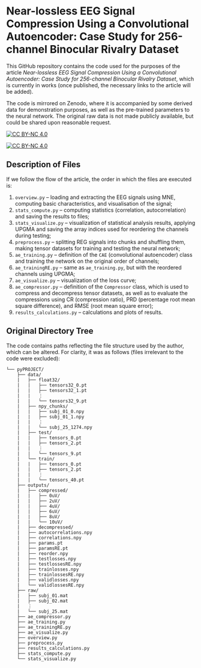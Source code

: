 # Near-lossless EEG Signal Compression Using a Convolutional Autoencoder: Case Study for 256-channel Binocular Rivalry Dataset
This GitHub repository contains the code used for the purposes of the article *Near-lossless EEG Signal Compression Using a Convolutional Autoencoder: Case Study for 256-channel Binocular Rivalry Dataset*, which is currently in works (once published, the necessary links to the article will be added).

The code is mirrored on Zenodo, where it is accompanied by some derived data for demonstration purposes, as well as the pre-trained parameters to the neural network. The original raw data is not made publicly available, but could be shared upon reasonable request.

[![CC BY-NC 4.0][cc-by-nc-shield]][cc-by-nc]

[![CC BY-NC 4.0][cc-by-nc-image]][cc-by-nc]

[cc-by-nc]: https://creativecommons.org/licenses/by-nc/4.0/
[cc-by-nc-image]: https://licensebuttons.net/l/by-nc/4.0/88x31.png
[cc-by-nc-shield]: https://img.shields.io/badge/License-CC%20BY--NC%204.0-lightgrey.svg

## Description of Files
If we follow the flow of the article, the order in which the files are executed is:
1) `overview.py` – loading and extracting the EEG signals using MNE, computing basic characteristics, and visualisation of the signal;
2) `stats_compute.py` – computing statistics (correlation, autocorrelation) and saving the results to files;
3) `stats_visualize.py` – visualization of statistical analysis results, applying UPGMA and saving the array indices used for reordering the channels during testing;
4) `preprocess.py` – splitting REG signals into chunks and shuffling them, making tensor datasets for training and testing the neural network;
5) `ae_training.py` – definition of the `CAE` (convolutional autoencoder) class and training the network on the original order of channels;
6) `ae_trainingRE.py` – same as `ae_training.py`, but with the reordered channels using UPGMA;
7) `ae_visualize.py` – visualization of the loss curve;
8) `ae_compressor.py` – definition of the `Compressor` class, which is used to compress and decompress tensor datasets, as well as to evaluate the compressions using CR (compression ratio), PRD (percentage root mean square difference), and RMSE (root mean square error);
9) `results_calculations.py` – calculations and plots of results.

## Original Directory Tree
The code contains paths reflecting the file structure used by the author, which can be altered. For clarity, it was as follows (files irrelevant to the code were excluded):
```
└── pyPROJECT/
    ├── data/
    |   ├── float32/
    |   |   ├── tensors32_0.pt
    |   |   ├── tensors32_1.pt
    |   |   ⋮
    |   |   └── tensors32_9.pt
    |   ├── npy_chunks/
    |   |   ├── subj_01_0.npy
    |   |   ├── subj_01_1.npy
    |   |   ⋮
    |   |   └── subj_25_1274.npy
    |   ├── test/
    |   |   ├── tensors_0.pt
    |   |   ├── tensors_2.pt
    |   |   ⋮
    |   |   └── tensors_9.pt
    |   └── train/
    |   |   ├── tensors_0.pt
    |   |   ├── tensors_2.pt
    |   |   ⋮
    |   |   └── tensors_40.pt
    ├── outputs/
    |   ├── compressed/
    |   |   ├── 0uV/
    |   |   ├── 2uV/
    |   |   ├── 4uV/
    |   |   ├── 6uV/
    |   |   ├── 8uV/
    |   |   └── 10uV/
    |   ├── decompressed/
    |   ├── autocorrelations.npy
    |   ├── correlations.npy
    |   ├── params.pt
    |   ├── paramsRE.pt
    |   ├── reorder.npy
    |   ├── testlosses.npy
    |   ├── testlossesRE.npy
    |   ├── trainlosses.npy
    |   ├── trainlossesRE.npy
    |   ├── validlosses.npy
    |   └── validlossesRE.npy
    ├── raw/
    |   ├── subj_01.mat
    |   ├── subj_02.mat
    |   ⋮
    |   └── subj_25.mat
    ├── ae_compressor.py
    ├── ae_training.py
    ├── ae_trainingRE.py
    ├── ae_visualize.py
    ├── overview.py
    ├── preprocess.py
    ├── results_calculations.py
    ├── stats_compute.py
    └── stats_visualize.py
```
